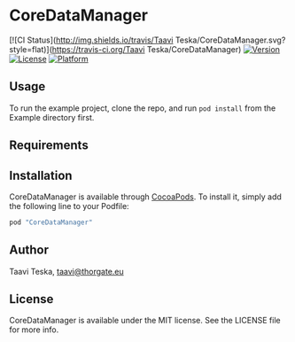 # CoreDataManager

[![CI Status](http://img.shields.io/travis/Taavi Teska/CoreDataManager.svg?style=flat)](https://travis-ci.org/Taavi Teska/CoreDataManager)
[![Version](https://img.shields.io/cocoapods/v/CoreDataManager.svg?style=flat)](http://cocoapods.org/pods/CoreDataManager)
[![License](https://img.shields.io/cocoapods/l/CoreDataManager.svg?style=flat)](http://cocoapods.org/pods/CoreDataManager)
[![Platform](https://img.shields.io/cocoapods/p/CoreDataManager.svg?style=flat)](http://cocoapods.org/pods/CoreDataManager)

## Usage

To run the example project, clone the repo, and run `pod install` from the Example directory first.

## Requirements

## Installation

CoreDataManager is available through [CocoaPods](http://cocoapods.org). To install
it, simply add the following line to your Podfile:

```ruby
pod "CoreDataManager"
```

## Author

Taavi Teska, taavi@thorgate.eu

## License

CoreDataManager is available under the MIT license. See the LICENSE file for more info.
